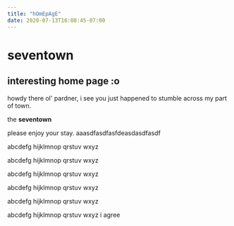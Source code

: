 ```yaml
---
title: "hOmEpAgE"
date: 2020-07-13T16:08:45-07:00
---
```

# seventown
## interesting home page :o

howdy there ol' pardner, i see you just happened to stumble across my part of town.

the **seventown**

please enjoy your stay.
aaasdfasdfasfdeasdasdfasdf

abcdefg hijklmnop qrstuv wxyz

abcdefg hijklmnop qrstuv wxyz

abcdefg hijklmnop qrstuv wxyz

abcdefg hijklmnop qrstuv wxyz

abcdefg hijklmnop qrstuv wxyz

abcdefg hijklmnop qrstuv wxyz
i agree



